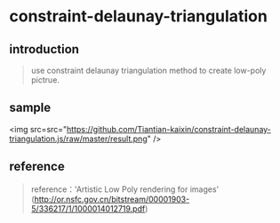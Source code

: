 # constraint-delaunay-triangulation
## introduction
>use constraint delaunay triangulation method to create low-poly pictrue.<br>
## sample
<img src=src="https://github.com/Tiantian-kaixin/constraint-delaunay-triangulation.js/raw/master/result.png" /><br>

## reference
>reference：'Artistic Low Poly rendering for images'<br>
>(http://or.nsfc.gov.cn/bitstream/00001903-5/336217/1/1000014012719.pdf)
